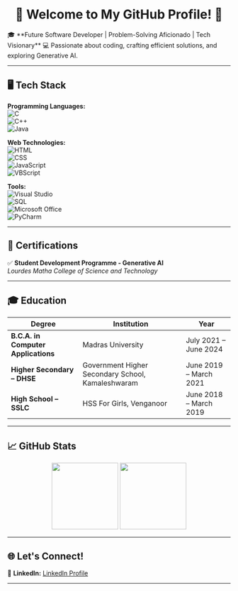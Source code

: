 <h1 align="center">🌟 Welcome to My GitHub Profile! 🌟</h1>
🎓 **Future Software Developer | Problem-Solving Aficionado | Tech Visionary**  
💻 Passionate about coding, crafting efficient solutions, and exploring Generative AI.  

---

## 🖥️ **Tech Stack**  

**Programming Languages:**  
![C](https://img.shields.io/badge/-C-00599C?style=flat-square&logo=c&logoColor=white)  
![C++](https://img.shields.io/badge/-C++-00599C?style=flat-square&logo=cplusplus&logoColor=white)  
![Java](https://img.shields.io/badge/-Java-007396?style=flat-square&logo=java&logoColor=white)  

**Web Technologies:**  
![HTML](https://img.shields.io/badge/-HTML5-E34F26?style=flat-square&logo=html5&logoColor=white)  
![CSS](https://img.shields.io/badge/-CSS3-1572B6?style=flat-square&logo=css3)  
![JavaScript](https://img.shields.io/badge/-JavaScript-F7DF1E?style=flat-square&logo=javascript&logoColor=black)  
![VBScript](https://img.shields.io/badge/-VBScript-5C2D91?style=flat-square&logoColor=white)  

**Tools:**  
![Visual Studio](https://img.shields.io/badge/-Visual%20Studio-5C2D91?style=flat-square&logo=visualstudio&logoColor=white)  
![SQL](https://img.shields.io/badge/-SQL-CC2927?style=flat-square&logo=microsoftsqlserver&logoColor=white)  
![Microsoft Office](https://img.shields.io/badge/-Microsoft%20Office-D83B01?style=flat-square&logo=microsoftoffice&logoColor=white)  
![PyCharm](https://img.shields.io/badge/-PyCharm-000000?style=flat-square&logo=pycharm)  

---

## 📜 **Certifications**  
✅ **Student Development Programme - Generative AI**  
*Lourdes Matha College of Science and Technology*  

---

## 🎓 **Education**  

| **Degree**                  | **Institution**                                        | **Year**               |  
|-----------------------------|-------------------------------------------------------|-----------------------|  
| **B.C.A. in Computer Applications** | Madras University                                   | July 2021 – June 2024 |  
| **Higher Secondary – DHSE**       | Government Higher Secondary School, Kamaleshwaram | June 2019 – March 2021 |  
| **High School – SSLC**            | HSS For Girls, Venganoor                           | June 2018 – March 2019 |  

---

## 📈 **GitHub Stats**  

<div align="center">  
  <img height="150em" src="https://github-readme-stats.vercel.app/api?username=anjali-vs&show_icons=true&theme=tokyonight&hide_border=true" />  
  <img height="150em" src="https://github-readme-stats.vercel.app/api/top-langs/?username=anjali-vs&layout=compact&theme=tokyonight&hide_border=true" />  
</div>  

---

## 🌐 **Let's Connect!**   
💼 **LinkedIn:** [LinkedIn Profile](https://www.linkedin.com/in/anjali-v-s-888902344/)   

---
